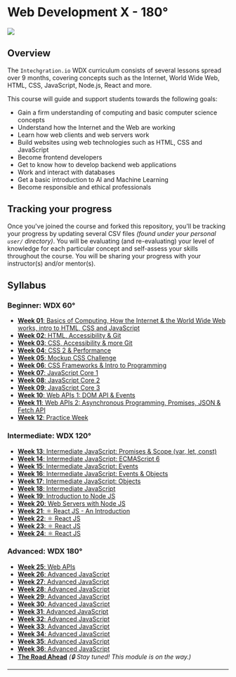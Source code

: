# Web Development X - 180°

![](assets/syllabus.jpg)

## Overview 

  The `Intechgration.io` WDX curriculum consists of several lessons spread over 9 months, covering concepts such as the Internet, World Wide Web, HTML, CSS, JavaScript, Node.js, React and more.

  This course will guide and support students towards the following goals:

  - Gain a firm understanding of computing and basic computer science concepts
  - Understand how the Internet and the Web are working
  - Learn how web clients and web servers work
  - Build websites using web technologies such as HTML, CSS and JavaScript
  - Become frontend developers
  - Get to know how to develop backend web applications
  - Work and interact with databases
  - Get a basic introduction to AI and Machine Learning
  - Become responsible and ethical professionals 

## Tracking your progress

  Once you've joined the course and forked this repository, you'll be tracking your progress by updating several CSV files _(found under your personal `user/` directory)_. You will be evaluating (and re-evaluating) your level of knowledge for each particular concept and self-assess your skills throughout the course. You will be sharing your progress with your instructor(s) and/or mentor(s).

## Syllabus

### Beginner: WDX 60°

  - [**Week 01**: Basics of Computing, How the Internet & the World Wide Web works, intro to HTML, CSS and JavaScript](week01/index.md)
  - [**Week 02**: HTML, Accessibility & Git](week02/index.md)
  - [**Week 03**: CSS, Accessibility & more Git](week03/index.md)
  - [**Week 04**: CSS 2 & Performance](week04/index.md)
  - [**Week 05**: Mockup CSS Challenge](week05/index.md)
  - [**Week 06**: CSS Frameworks & Intro to Programming](week06/index.md)
  - [**Week 07**: JavaScript Core 1](week07/index.md)
  - [**Week 08**: JavaScript Core 2](week08/index.md)
  - [**Week 09**: JavaScript Core 3](week09/index.md)
  - [**Week 10**: Web APIs 1: DOM API & Events](week10/index.md)
  - [**Week 11**: Web APIs 2: Asynchronous Programming, Promises, JSON & Fetch API](week11/index.md)
  - [**Week 12**: Practice Week](week12/index.md)

### Intermediate: WDX 120°

  - [**Week 13**: Intermediate JavaScript: Promises & Scope (var, let, const)](week13/index.md)
  - [**Week 14**: Intermediate JavaScript: ECMAScript 6](week14/index.md)
  - [**Week 15**: Intermediate JavaScript: Events](week15/index.md)
  - [**Week 16**: Intermediate JavaScript: Events & Objects](week16/index.md)
  - [**Week 17**: Intermediate JavaScript: Objects](week17/index.md)
  - [**Week 18**: Intermediate JavaScript](week18/index.md)
  - [**Week 19**: Introduction to Node JS](week19/index.md)
  - [**Week 20**: Web Servers with Node JS](week20/index.md)
  - [**Week 21**: ⚛️ React JS - An Introduction](week21/index.md)
  - [**Week 22**: ⚛️ React JS](week22/index.md)
  - [**Week 23**: ⚛️ React JS](week23/index.md)
  - [**Week 24**: ⚛️ React JS](week24/index.md)

### Advanced: WDX 180°

  - [**Week 25**: Web APIs](week25/index.md)
  - [**Week 26**: Advanced JavaScript](week26/index.md)
  - [**Week 27**: Advanced JavaScript](week27/index.md)
  - [**Week 28**: Advanced JavaScript](week28/index.md)
  - [**Week 29**: Advanced JavaScript](week29/index.md)
  - [**Week 30**: Advanced JavaScript](week30/index.md)
  - [**Week 31**: Advanced JavaScript](week31/index.md)
  - [**Week 32**: Advanced JavaScript](week32/index.md)
  - [**Week 33**: Advanced JavaScript](week33/index.md)
  - [**Week 34**: Advanced JavaScript](week34/index.md)
  - [**Week 35**: Advanced JavaScript](week35/index.md)
  - [**Week 36**: Advanced JavaScript](week36/index.md)
  - [**The Road Ahead**](#week37/index.md) _(🔒 Stay tuned! This module is on the way.)_

---

<!-- COMMENTS: -->
<script src="https://utteranc.es/client.js"
  repo="in-tech-gration/WDX-180"
  issue-term="pathname"
  theme="github-dark"
  crossorigin="anonymous"
  async>
</script>